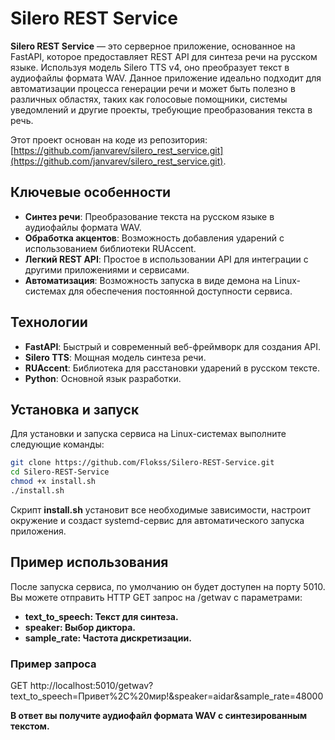 
# Silero REST Service

**Silero REST Service** — это серверное приложение, основанное на FastAPI, которое предоставляет REST API для синтеза речи на русском языке. Используя модель Silero TTS v4, оно преобразует текст в аудиофайлы формата WAV. Данное приложение идеально подходит для автоматизации процесса генерации речи и может быть полезно в различных областях, таких как голосовые помощники, системы уведомлений и другие проекты, требующие преобразования текста в речь.

Этот проект основан на коде из репозитория: [https://github.com/janvarev/silero_rest_service.git](https://github.com/janvarev/silero_rest_service.git).

## Ключевые особенности

- **Синтез речи**: Преобразование текста на русском языке в аудиофайлы формата WAV.
- **Обработка акцентов**: Возможность добавления ударений с использованием библиотеки RUAccent.
- **Легкий REST API**: Простое в использовании API для интеграции с другими приложениями и сервисами.
- **Автоматизация**: Возможность запуска в виде демона на Linux-системах для обеспечения постоянной доступности сервиса.

## Технологии

- **FastAPI**: Быстрый и современный веб-фреймворк для создания API.
- **Silero TTS**: Мощная модель синтеза речи.
- **RUAccent**: Библиотека для расстановки ударений в русском тексте.
- **Python**: Основной язык разработки.

## Установка и запуск

Для установки и запуска сервиса на Linux-системах выполните следующие команды:

```bash
git clone https://github.com/Flokss/Silero-REST-Service.git
cd Silero-REST-Service
chmod +x install.sh
./install.sh
```
Скрипт **install.sh** установит все необходимые зависимости, настроит окружение и создаст systemd-сервис для автоматического запуска приложения.

## Пример использования
После запуска сервиса, по умолчанию он будет доступен на порту 5010. Вы можете отправить HTTP GET запрос на /getwav с параметрами:

- **text_to_speech: Текст для синтеза.**
- **speaker: Выбор диктора.**
- **sample_rate: Частота дискретизации.**

### Пример запроса
GET http://localhost:5010/getwav?text_to_speech=Привет%2C%20мир!&speaker=aidar&sample_rate=48000

**В ответ вы получите аудиофайл формата WAV с синтезированным текстом.**
